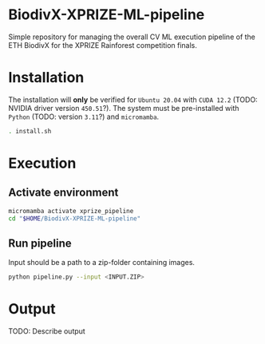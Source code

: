 # BiodivX-XPRIZE-ML-pipeline
Simple repository for managing the overall CV ML execution pipeline of the ETH BiodivX for the XPRIZE Rainforest competition finals.

# Installation
The installation will **only** be verified for `Ubuntu 20.04` with `CUDA 12.2` (TODO: NVIDIA driver version `450.51`?). The system must be pre-installed with `Python` (TODO: version `3.11`?) and `micromamba`.

```bash
. install.sh
```

# Execution
## Activate environment
```bash
micromamba activate xprize_pipeline
cd "$HOME/BiodivX-XPRIZE-ML-pipeline"
```

## Run pipeline
Input should be a path to a zip-folder containing images.
```bash
python pipeline.py --input <INPUT.ZIP>
```

# Output
TODO: Describe output
